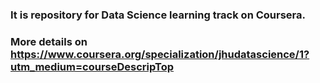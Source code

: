 ### It is repository for Data Science learning track on Coursera.
### More details on https://www.coursera.org/specialization/jhudatascience/1?utm_medium=courseDescripTop
